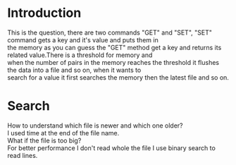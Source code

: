 # Introduction
This is the question, there are two commands "GET" and "SET", "SET" command gets a key and it's value and puts them in<br/>
the memory as you can guess the "GET" method get a key and returns its related value.There is a threshold for memory and<br/>
when the number of pairs in the memory reaches the threshold it flushes the data into a file and so on, when it wants to<br/>
search for a value it first searches the memory then the latest file and so on.

# Search
How to understand which file is newer and which one older?<br/>
I used time at the end of the file name.<br/>
What if the file is too big?<br/>
For better performance I don't read whole the file I use binary search to read lines.<br/>